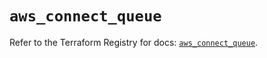 # `aws_connect_queue`

Refer to the Terraform Registry for docs: [`aws_connect_queue`](https://registry.terraform.io/providers/hashicorp/aws/5.49.0/docs/resources/connect_queue).

